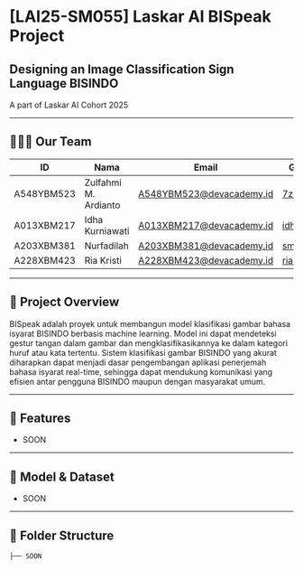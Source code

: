 # [LAI25-SM055] Laskar AI BISpeak Project
## Designing an Image Classification Sign Language BISINDO

A part of Laskar AI Cohort 2025

---

## 🧑‍🤝‍🧑 Our Team
| ID           | Nama                  | Email                          | GitHub                         |
|--------------|-----------------------|--------------------------------|--------------------------------|
| A548YBM523   | Zulfahmi M. Ardianto  | A548YBM523@devacademy.id       | [7z1x](https://github.com/7z1x) |
| A013XBM217   | Idha Kurniawati       | A013XBM217@devacademy.id       | [idhak](https://github.com/idhak) |
| A203XBM381   | Nurfadilah            | A203XBM381@devacademy.id       | [smithdilah](https://github.com/smithdilah) |
| A228XBM423   | Ria Kristi            | A228XBM423@devacademy.id       | [riakrst](https://github.com/riakrst) |

---

## 📌 Project Overview
BISpeak adalah proyek untuk membangun model klasifikasi gambar bahasa isyarat BISINDO berbasis machine learning. Model ini dapat mendeteksi gestur tangan dalam gambar dan mengklasifikasikannya ke dalam kategori huruf atau kata tertentu. Sistem klasifikasi gambar BISINDO yang akurat diharapkan dapat menjadi dasar pengembangan aplikasi penerjemah bahasa isyarat real-time, sehingga dapat mendukung komunikasi yang efisien antar pengguna BISINDO maupun dengan masyarakat umum.

---

## 🚀 Features
- SOON

---

## 🧠 Model & Dataset
- SOON

---

## 📂 Folder Structure
```bash
├── SOON
